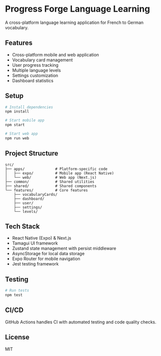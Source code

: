 # Progress Forge Language Learning

A cross-platform language learning application for French to German vocabulary.

## Features

- Cross-platform mobile and web application
- Vocabulary card management
- User progress tracking
- Multiple language levels
- Settings customization
- Dashboard statistics

## Setup

```bash
# Install dependencies
npm install

# Start mobile app
npm start

# Start web app
npm run web
```

## Project Structure

```
src/
├── apps/              # Platform-specific code
│   ├── expo/          # Mobile app (React Native)
│   └── web/           # Web app (Next.js)
├── common/            # Shared utilities
├── shared/            # Shared components
└── features/          # Core features
    ├── vocabularyCards/
    ├── dashboard/
    ├── user/
    ├── settings/
    └── levels/
```

## Tech Stack

- React Native (Expo) & Next.js
- Tamagui UI framework
- Zustand state management with persist middleware
- AsyncStorage for local data storage
- Expo Router for mobile navigation
- Jest testing framework

## Testing

```bash
# Run tests
npm test
```

## CI/CD

GitHub Actions handles CI with automated testing and code quality checks.

## License

MIT
